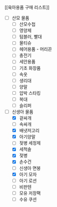 [[육아용품 구매 리스트]]

- [ ] 산모 물품
	- [ ] 산모수첩
	- [ ] 영양제
	- [ ] 텀블러, 빨대
	- [ ] 물티슈
	- [ ] 헤어용품 - 머리끈
	- [ ] 충전기
	- [ ] 세안용품
	- [ ] 기초 화장품
	- [ ] 속옷
	- [ ] 생리대
	- [ ] 양말
	- [ ] 압박 스타킹
	- [ ] 복대
	- [ ] 슬리퍼
- [ ] 신생아 물품
	- [x] 겉싸개
	- [ ] 속싸개
	- [x] 배냇저고리
	- [x] 아기양말
	- [ ] 젖병 세정제
	- [x] 세척솔
	- [x] 젖병
	- [x] 손수건
	- [ ] 신생아 면봉
	- [x] 아기 모자
	- [ ] 아기 로션
	- [ ] 비판텐
	- [ ] 모유 저장팩
	- [ ] 수유 쿠션